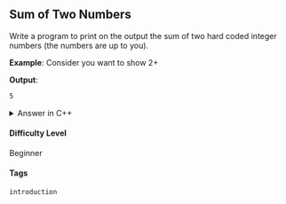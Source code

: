 ## Sum of Two Numbers

Write a program to print on the output the sum of two hard coded integer numbers (the numbers are up to you).

**Example**:
Consider you want to show 2+

**Output**:
```sh
5
```

<details>
  <summary>Answer in C++</summary>

  ```cpp
    #include <iostream>

    using namespace std;

    int main(){

        int a;
        int b;
        int sum;

        a = 2;
        b = 3;

        sum = a + b;

        cout << sum << endl;
        
    }
  ```

</details>

#### Difficulty Level

Beginner

#### Tags

```introduction```
